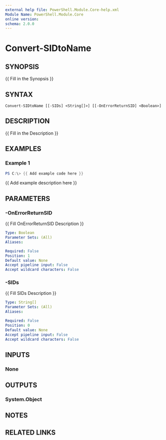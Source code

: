 ```yaml
---
external help file: PowerShell.Module.Core-help.xml
Module Name: PowerShell.Module.Core
online version:
schema: 2.0.0
---
```


# Convert-SIDtoName

## SYNOPSIS
{{ Fill in the Synopsis }}

## SYNTAX

```
Convert-SIDtoName [[-SIDs] <String[]>] [[-OnErrorReturnSID] <Boolean>]
```

## DESCRIPTION
{{ Fill in the Description }}

## EXAMPLES

### Example 1
```powershell
PS C:\> {{ Add example code here }}
```

{{ Add example description here }}

## PARAMETERS

### -OnErrorReturnSID
{{ Fill OnErrorReturnSID Description }}

```yaml
Type: Boolean
Parameter Sets: (All)
Aliases:

Required: False
Position: 1
Default value: None
Accept pipeline input: False
Accept wildcard characters: False
```

### -SIDs
{{ Fill SIDs Description }}

```yaml
Type: String[]
Parameter Sets: (All)
Aliases:

Required: False
Position: 0
Default value: None
Accept pipeline input: False
Accept wildcard characters: False
```

## INPUTS

### None

## OUTPUTS

### System.Object
## NOTES

## RELATED LINKS
